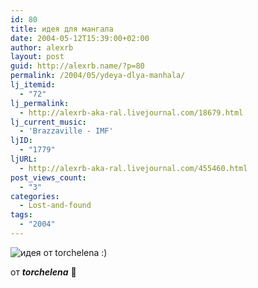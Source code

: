 ```yaml
---
id: 80
title: идея для мангала
date: 2004-05-12T15:39:00+02:00
author: alexrb
layout: post
guid: http://alexrb.name/?p=80
permalink: /2004/05/ydeya-dlya-manhala/
lj_itemid:
  - "72"
lj_permalink:
  - http://alexrb-aka-ral.livejournal.com/18679.html
lj_current_music:
  - 'Brazzaville - IMF'
ljID:
  - "1779"
ljURL:
  - http://alexrb-aka-ral.livejournal.com/455460.html
post_views_count:
  - "3"
categories:
  - Lost-and-found
tags:
  - "2004"
---
```

<lj-cut text="смотреть!" >![идея от torchelena :)](http://www.3nity.ru/files/mangal.jpg)

от _**torchelena**_ 🙂
